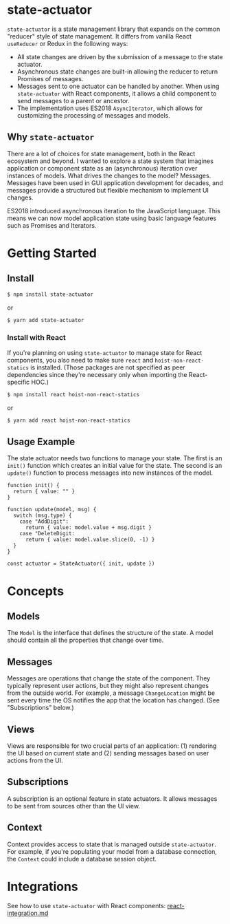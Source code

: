 # state-actuator

`state-actuator` is a state management library that expands on the common "reducer" style of state management. It differs from vanilla React `useReducer` or Redux in the following ways:

- All state changes are driven by the submission of a message to the state actuator.
- Asynchronous state changes are built-in allowing the reducer to return Promises of messages.
- Messages sent to one actuator can be handled by another. When using `state-actuator` with React components, it allows a child component to send messages to a parent or ancestor.
- The implementation uses ES2018 `AsyncIterator`, which allows for customizing the processing of messages and models.

## Why `state-actuator`

There are a lot of choices for state management, both in the React ecosystem and beyond. I wanted
to explore a state system that imagines application or component state as an (asynchronous) iteration
over instances of models. What drives the changes to the model? Messages. Messages have been used in
GUI application development for decades, and messages provide a structured but flexible mechanism to implement UI changes.

ES2018 introduced asynchronous iteration to the JavaScript language. This means we can now model
application state using basic language features such as Promises and Iterators.

# Getting Started

## Install

```sh
$ npm install state-actuator
```

or

```sh
$ yarn add state-actuator
```

### Install with React

If you're planning on using `state-actuator` to manage state for React components, you also need to make sure `react` and `hoist-non-react-statics` is installed. (Those packages are not specified as peer dependencies since they're necessary only when importing the React-specific HOC.)

```sh
$ npm install react hoist-non-react-statics
```

or

```sh
$ yarn add react hoist-non-react-statics
```

## Usage Example

The state actuator needs two functions to manage your state. The first is an `init()` function which creates an initial value for the state. The second is an `update()` function to process messages into new instances of the model.

```
function init() {
  return { value: "" }
}

function update(model, msg) {
  switch (msg.type) {
    case "AddDigit":
      return { value: model.value + msg.digit }
    case "DeleteDigit:
      return { value: model.value.slice(0, -1) }
  }
}

const actuator = StateActuator({ init, update })

```

# Concepts

## Models

The `Model` is the interface that defines the structure of the state. A model should contain all the properties that change over time.

## Messages

Messages are operations that change the state of the component. They typically represent user actions, but they might also represent
changes from the outside world. For example, a message `ChangeLocation` might be sent every time the OS notifies the app that the
location has changed. (See "Subscriptions" below.)

## Views

Views are responsible for two crucial parts of an application: (1) rendering the UI based on current state and (2) sending messages based on user actions from the UI.

## Subscriptions

A subscription is an optional feature in state actuators. It allows messages to be sent from sources other than the UI view.

## Context

Context provides access to state that is managed outside `state-actuator`. For example, if you're populating your model from a database
connection, the `Context` could include a database session object.

# Integrations

See how to use `state-actuator` with React components: [react-integration.md](docs/react-integration.md)
